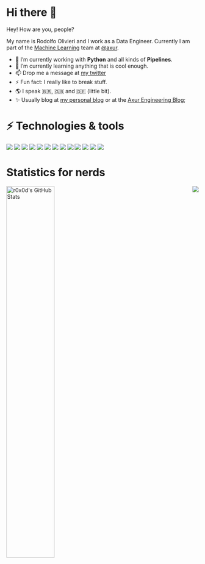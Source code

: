 # Hi there 👋

Hey! How are you, people?

My name is Rodolfo Olivieri and I work as a Data Engineer. Currently I am part of the [Machine Learning](https://github.com/axur-ml) team at [@axur](https://axur.com/en).
 
- 🔭 I’m currently working with **Python** and all kinds of **Pipelines**.
- 🌱 I’m currently learning anything that is cool enough.
- 📫 Drop me a message at [my twitter](https://twitter.com/r0x0d)
- ⚡ Fun fact: I really like to break stuff. 
- 🌎 I speak 🇧🇷, 🇬🇧 and 🇩🇪 (little bit).
- ✨ Usually blog at [my personal blog](https://nicht.rocks) or at the [Axur Engineering Blog](https://engineering.axur.acom);

# ⚡ Technologies & tools

![](https://img.shields.io/badge/OS-Linux-informational?style=flat&logo=linux&logoColor=white&color=6E5A93)
![](https://img.shields.io/badge/Distro-Fedora-informational?style=flat&logo=fedora&logoColor=white&color=6E5A93)
![](https://img.shields.io/badge/Code-Python-informational?style=flat&logo=python&logoColor=white&color=6E5A93)
![](https://img.shields.io/badge/Code-JavaScript-informational?style=flat&logo=javascript&logoColor=white&color=6E5A93)
![](https://img.shields.io/badge/Code-TypeScript-informational?style=flat&logo=typescript&logoColor=white&color=6E5A93)
![](https://img.shields.io/badge/Code-Ruby-informational?style=flat&logo=ruby&logoColor=white&color=6E5A93)
![](https://img.shields.io/badge/Shell-Bash-informational?style=flat&logo=gnu-bash&logoColor=white&color=6E5A93)
![](https://img.shields.io/badge/Tools-PostgreSQL-informational?style=flat&logo=postgresql&logoColor=white&color=6E5A93)
![](https://img.shields.io/badge/Tools-MySQL-informational?style=flat&logo=mysql&logoColor=white&color=6E5A93)
![](https://img.shields.io/badge/Tools-Docker-informational?style=flat&logo=docker&logoColor=white&color=6E5A93)
![](https://img.shields.io/badge/Tools-Kubernetes-informational?style=flat&logo=kubernetes&logoColor=white&color=6E5A93)
![](https://img.shields.io/badge/Cloud-Digital_Ocean-informational?style=flat&logo=digitalocean&logoColor=white&color=6E5A93)
![](https://img.shields.io/badge/Cloud-Amazon_AWS-informational?style=flat&logo=amazon-aws&logoColor=white&color=6E5A93)

# Statistics for nerds
<a href="https://github.com/r0x0d/r0x0d">
  <img align="right" src="https://github-readme-stats.vercel.app/api/top-langs/?username=r0x0d&hide=TeX&layout=compact&theme=nightowl" />
</a>
<a href="https://github.com/r0x0d/r0x0d">
  <img width="50%" align="left" src="https://github-readme-stats.vercel.app/api?username=r0x0d&show_icons=true&theme=nightowl&include_all_commits=true" alt="r0x0d's GitHub Stats" />
</a>
